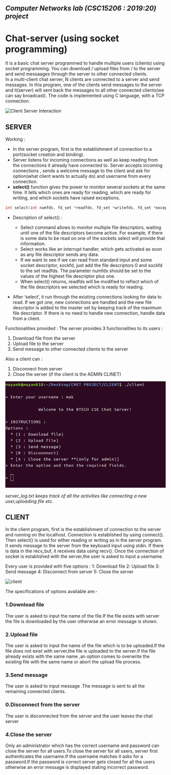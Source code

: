 ## _Computer Networks lab (CSC15206 : 2019:20) project_

# **Chat-server (using socket programming)**
It is a basic chat server programmed to handle multiple users (clients) using socket programming. You can download / upload files from / to the server and send messaages through the server to other connected clients.  
In a multi-client chat server, N clients are connected to a server and send messages. In this program, one of the clients send messages to the server and it(server) will sent back the messages to all other connected clients(we can say broadcast). The code is implemented using C language, with a TCP connection.  

![Client Server Interaction](http://vidyakv.files.wordpress.com/2011/12/cs-120-3-3341.png)

## SERVER
Working :
* In the server program, first is the establishment of connection to a port(socket creation and binding). 
* Server listens for incoming connections as well as keep reading from the connections it already have connected to. Server accepts incoming connections , sends a welcome message to the client and ask for option(what client wants to actually do) and username from every connection.
* **select()** function gives the power to monitor several sockets at the same time. It tells which ones are ready for reading, which are ready for writing, and which sockets have raised exceptions.
```C
int select(int numfds, fd_set *readfds, fd_set *writefds, fd_set *exceptfds, struct timeval *timeout);
```
* Description of select() :
  * Select command allows to monitor multiple file descriptors, waiting until one of the file descriptors become active.
For example, if there is some data to be read on one of the sockets select will provide that information.
  * Select works like an interrupt handler, which gets activated as soon as any file descriptor sends any data.
  * If we want to see if we can read from standard input and some socket descriptor, sockfd, just add the file descriptors 0 and sockfd to the set readfds. The parameter numfds should be set to the values of the highest file descriptor plus one. 
  * When select() returns, readfds will be modified to reflect which of the file descriptors we selected which is ready for reading. 
  
* After ‘select’, it run through the existing connections looking for data to read. If we got one, new connections are handled and the new file descriptor is added to the master set by keeping track of the maximum file descriptor. If there is no need to handle new connection, handle data from a client. 

Functionalities provided : 
The server provides 3 functionalities to its users :
1. Download file from the server
2. Upload file to the server
3. Send message to other connected clients to the server

Also a client can : 
1. Disconnect from server
2. Close the server (if the client is the ADMIN CLINET)

![Image showing functionalities provided at the client side by server](Images/IMG1.png)

_server_log.txt keeps track of all the activities like connecting a new user,uploading file etc._


## CLIENT
In the client program, first is the establishment of connection to the server and running on the localhost. Connection is established by using connect(). Then select() is used for either reading or writing as in the server program. It sends message to the server from the keyboard input using stdin. If there is data in the recv_buf, it receives data using recv().
Once the connection of socket is established with the server,the user is asked to input a username.

Every user is provided with five options :
1: Download file
2: Upload file
3: Send message
4: Disconnect from server
5: Close the server

![client](https://user-images.githubusercontent.com/37210366/64455790-29a4f500-d10c-11e9-818c-37a9d2b22999.png)

The specifications of options available are:-
### 1.Download file
   The user is asked to input the name of the file.If the file exists with server the file is downloaded by the user otherwise an error message is shown.
   
### 2.Upload file
   The user is asked to input the name of the file which is to be uploaded.If the file does not exist with server,the file is    uploaded to the server.If the file already exists with the same name ,an option comes to overwrite the existing file with  the same name or abort the upload file process.     
   
### 3.Send message
   The user is asked to input message .The message is sent to all the remaining connected clients.
   
### 0.Disconnect from the server
   The user is disconnected from the server and the user leaves the chat server
   
### 4.Close the server
   Only an administrator which has the correct username and password can close the server for all users.To close the server     for all users, server first authenticates the username.If the username matches it asks for a password.If the password is       correct server gets closed for all the users otherwise an error message is displayed stating incorrect password.
